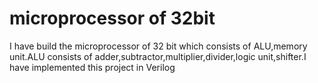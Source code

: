 # microprocessor of 32bit
I have build the microprocessor of 32 bit which consists of ALU,memory unit.ALU consists of adder,subtractor,multiplier,divider,logic unit,shifter.I have implemented this project in Verilog
